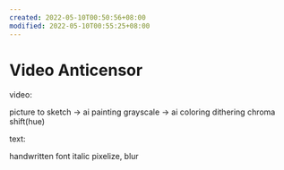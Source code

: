```yaml
---
created: 2022-05-10T00:50:56+08:00
modified: 2022-05-10T00:55:25+08:00
---
```


# Video Anticensor

video:

picture to sketch -> ai painting
grayscale -> ai coloring
dithering
chroma shift(hue)

text:

handwritten font
italic
pixelize, blur
